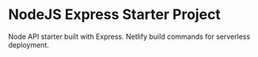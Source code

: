 # NodeJS Express Starter Project

Node API starter built with Express.
Netlify build commands for serverless deployment. 
